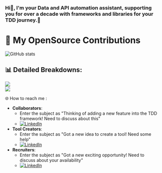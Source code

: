 ### Hi👋, I'm your Data and API automation assistant, supporting you for over a decade with frameworks and libraries for your TDD journey.💫

<!--
**authorjapps/authorjapps** is a ✨ _special_ ✨ repository because its `README.md` (this file) appears on your GitHub profile.

Here are some ideas to get you started:

- 🔭 I’m currently working on ...
- 🌱 I’m currently learning ...
- 👯 I’m looking to collaborate on ...
- 🤔 I’m looking for help with ...
- 💬 Ask me about ...
- 📫 How to reach me: ...
- 😄 Pronouns: ...
- ⚡ Fun fact: ...
-->

# 🔆 My OpenSource Contributions
![GitHub stats](https://github-readme-stats.vercel.app/api?include_all_commits=true&username=authorjapps&show_icons=true&hide_rank=false&hide_title=true)

## 📊 Detailed Breakdowns:
![](https://github-readme-streak-stats.herokuapp.com/?user=authorjapps&theme=vision-friendly-dark&hide_border=false)<br/>
![](https://github-readme-stats.vercel.app/api/top-langs/?username=authorjapps&theme=vision-friendly-dark&hide_border=false&include_all_commits=true&count_private=false&layout=compact)


🌐 How to reach me : 
- **Collaborators**:
  - Enter the subject as "Thinking of adding a new feature into the TDD framework! Need to discuss about this"
  - [![LinkedIn](https://img.shields.io/badge/Book%20a%20Free%20Meeting(15min)-8A2BE2)](https://calendar.app.google/V99mEP5YBxbQ5xig7)
- **Tool Creators**:
  - Enter the subject as "Got a new idea to create a tool! Need some help"
  - [![LinkedIn](https://img.shields.io/badge/Book%20a%20Free%20Meeting(15min)-8A2BE2)](https://calendar.app.google/V99mEP5YBxbQ5xig7)
- **Recruiters**:
  - Enter the subject as "Got a new exciting opportunity! Need to discuss about your availability"
  - [![LinkedIn](https://img.shields.io/badge/Book%20a%20Free%20Meeting(15min)-8A2BE2)](https://calendar.app.google/V99mEP5YBxbQ5xig7)


<!-- - [![LinkedIn](https://img.shields.io/badge/LinkedIn-%230077B5.svg?logo=linkedin&logoColor=white)](https://linkedin.com/in/ncnayak) -->
